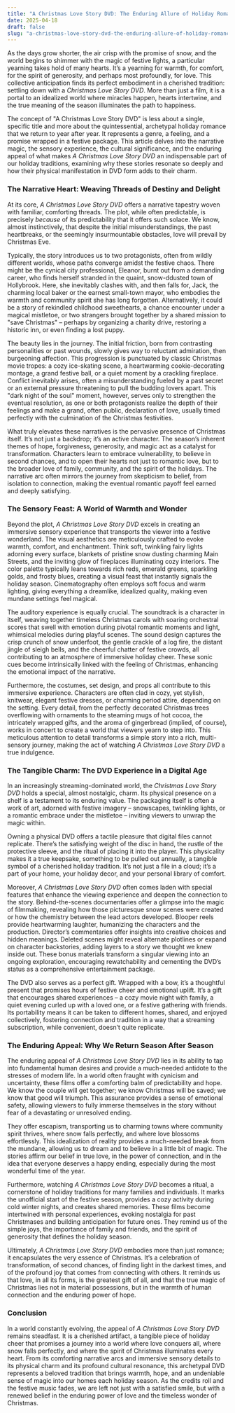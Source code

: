 ```yaml
---
title: "A Christmas Love Story DVD: The Enduring Allure of Holiday Romance"
date: 2025-04-18
draft: false
slug: "a-christmas-love-story-dvd-the-enduring-allure-of-holiday-romance" 
---
```


As the days grow shorter, the air crisp with the promise of snow, and the world begins to shimmer with the magic of festive lights, a particular yearning takes hold of many hearts. It’s a yearning for warmth, for comfort, for the spirit of generosity, and perhaps most profoundly, for love. This collective anticipation finds its perfect embodiment in a cherished tradition: settling down with a *Christmas Love Story DVD*. More than just a film, it is a portal to an idealized world where miracles happen, hearts intertwine, and the true meaning of the season illuminates the path to happiness.

The concept of "A Christmas Love Story DVD" is less about a single, specific title and more about the quintessential, archetypal holiday romance that we return to year after year. It represents a genre, a feeling, and a promise wrapped in a festive package. This article delves into the narrative magic, the sensory experience, the cultural significance, and the enduring appeal of what makes *A Christmas Love Story DVD* an indispensable part of our holiday traditions, examining why these stories resonate so deeply and how their physical manifestation in DVD form adds to their charm.

### The Narrative Heart: Weaving Threads of Destiny and Delight

At its core, *A Christmas Love Story DVD* offers a narrative tapestry woven with familiar, comforting threads. The plot, while often predictable, is precisely *because* of its predictability that it offers such solace. We know, almost instinctively, that despite the initial misunderstandings, the past heartbreaks, or the seemingly insurmountable obstacles, love will prevail by Christmas Eve.

Typically, the story introduces us to two protagonists, often from wildly different worlds, whose paths converge amidst the festive chaos. There might be the cynical city professional, Eleanor, burnt out from a demanding career, who finds herself stranded in the quaint, snow-ddusted town of Hollybrook. Here, she inevitably clashes with, and then falls for, Jack, the charming local baker or the earnest small-town mayor, who embodies the warmth and community spirit she has long forgotten. Alternatively, it could be a story of rekindled childhood sweethearts, a chance encounter under a magical mistletoe, or two strangers brought together by a shared mission to "save Christmas" – perhaps by organizing a charity drive, restoring a historic inn, or even finding a lost puppy.

The beauty lies in the journey. The initial friction, born from contrasting personalities or past wounds, slowly gives way to reluctant admiration, then burgeoning affection. This progression is punctuated by classic Christmas movie tropes: a cozy ice-skating scene, a heartwarming cookie-decorating montage, a grand festive ball, or a quiet moment by a crackling fireplace. Conflict inevitably arises, often a misunderstanding fueled by a past secret or an external pressure threatening to pull the budding lovers apart. This "dark night of the soul" moment, however, serves only to strengthen the eventual resolution, as one or both protagonists realize the depth of their feelings and make a grand, often public, declaration of love, usually timed perfectly with the culmination of the Christmas festivities.

What truly elevates these narratives is the pervasive presence of Christmas itself. It’s not just a backdrop; it’s an active character. The season’s inherent themes of hope, forgiveness, generosity, and magic act as a catalyst for transformation. Characters learn to embrace vulnerability, to believe in second chances, and to open their hearts not just to romantic love, but to the broader love of family, community, and the spirit of the holidays. The narrative arc often mirrors the journey from skepticism to belief, from isolation to connection, making the eventual romantic payoff feel earned and deeply satisfying.

### The Sensory Feast: A World of Warmth and Wonder

Beyond the plot, *A Christmas Love Story DVD* excels in creating an immersive sensory experience that transports the viewer into a festive wonderland. The visual aesthetics are meticulously crafted to evoke warmth, comfort, and enchantment. Think soft, twinkling fairy lights adorning every surface, blankets of pristine snow dusting charming Main Streets, and the inviting glow of fireplaces illuminating cozy interiors. The color palette typically leans towards rich reds, emerald greens, sparkling golds, and frosty blues, creating a visual feast that instantly signals the holiday season. Cinematography often employs soft focus and warm lighting, giving everything a dreamlike, idealized quality, making even mundane settings feel magical.

The auditory experience is equally crucial. The soundtrack is a character in itself, weaving together timeless Christmas carols with soaring orchestral scores that swell with emotion during pivotal romantic moments and light, whimsical melodies during playful scenes. The sound design captures the crisp crunch of snow underfoot, the gentle crackle of a log fire, the distant jingle of sleigh bells, and the cheerful chatter of festive crowds, all contributing to an atmosphere of immersive holiday cheer. These sonic cues become intrinsically linked with the feeling of Christmas, enhancing the emotional impact of the narrative.

Furthermore, the costumes, set design, and props all contribute to this immersive experience. Characters are often clad in cozy, yet stylish, knitwear, elegant festive dresses, or charming period attire, depending on the setting. Every detail, from the perfectly decorated Christmas trees overflowing with ornaments to the steaming mugs of hot cocoa, the intricately wrapped gifts, and the aroma of gingerbread (implied, of course), works in concert to create a world that viewers yearn to step into. This meticulous attention to detail transforms a simple story into a rich, multi-sensory journey, making the act of watching *A Christmas Love Story DVD* a true indulgence.

### The Tangible Charm: The DVD Experience in a Digital Age

In an increasingly streaming-dominated world, the *Christmas Love Story DVD* holds a special, almost nostalgic, charm. Its physical presence on a shelf is a testament to its enduring value. The packaging itself is often a work of art, adorned with festive imagery – snowscapes, twinkling lights, or a romantic embrace under the mistletoe – inviting viewers to unwrap the magic within.

Owning a physical DVD offers a tactile pleasure that digital files cannot replicate. There’s the satisfying weight of the disc in hand, the rustle of the protective sleeve, and the ritual of placing it into the player. This physicality makes it a true keepsake, something to be pulled out annually, a tangible symbol of a cherished holiday tradition. It’s not just a file in a cloud; it’s a part of your home, your holiday decor, and your personal library of comfort.

Moreover, *A Christmas Love Story DVD* often comes laden with special features that enhance the viewing experience and deepen the connection to the story. Behind-the-scenes documentaries offer a glimpse into the magic of filmmaking, revealing how those picturesque snow scenes were created or how the chemistry between the lead actors developed. Blooper reels provide heartwarming laughter, humanizing the characters and the production. Director’s commentaries offer insights into creative choices and hidden meanings. Deleted scenes might reveal alternate plotlines or expand on character backstories, adding layers to a story we thought we knew inside out. These bonus materials transform a singular viewing into an ongoing exploration, encouraging rewatchability and cementing the DVD’s status as a comprehensive entertainment package.

The DVD also serves as a perfect gift. Wrapped with a bow, it’s a thoughtful present that promises hours of festive cheer and emotional uplift. It’s a gift that encourages shared experiences – a cozy movie night with family, a quiet evening curled up with a loved one, or a festive gathering with friends. Its portability means it can be taken to different homes, shared, and enjoyed collectively, fostering connection and tradition in a way that a streaming subscription, while convenient, doesn’t quite replicate.

### The Enduring Appeal: Why We Return Season After Season

The enduring appeal of *A Christmas Love Story DVD* lies in its ability to tap into fundamental human desires and provide a much-needed antidote to the stresses of modern life. In a world often fraught with cynicism and uncertainty, these films offer a comforting balm of predictability and hope. We know the couple will get together; we know Christmas will be saved; we know that good will triumph. This assurance provides a sense of emotional safety, allowing viewers to fully immerse themselves in the story without fear of a devastating or unresolved ending.

They offer escapism, transporting us to charming towns where community spirit thrives, where snow falls perfectly, and where love blossoms effortlessly. This idealization of reality provides a much-needed break from the mundane, allowing us to dream and to believe in a little bit of magic. The stories affirm our belief in true love, in the power of connection, and in the idea that everyone deserves a happy ending, especially during the most wonderful time of the year.

Furthermore, watching *A Christmas Love Story DVD* becomes a ritual, a cornerstone of holiday traditions for many families and individuals. It marks the unofficial start of the festive season, provides a cozy activity during cold winter nights, and creates shared memories. These films become intertwined with personal experiences, evoking nostalgia for past Christmases and building anticipation for future ones. They remind us of the simple joys, the importance of family and friends, and the spirit of generosity that defines the holiday season.

Ultimately, *A Christmas Love Story DVD* embodies more than just romance; it encapsulates the very essence of Christmas. It’s a celebration of transformation, of second chances, of finding light in the darkest times, and of the profound joy that comes from connecting with others. It reminds us that love, in all its forms, is the greatest gift of all, and that the true magic of Christmas lies not in material possessions, but in the warmth of human connection and the enduring power of hope.

### Conclusion

In a world constantly evolving, the appeal of *A Christmas Love Story DVD* remains steadfast. It is a cherished artifact, a tangible piece of holiday cheer that promises a journey into a world where love conquers all, where snow falls perfectly, and where the spirit of Christmas illuminates every heart. From its comforting narrative arcs and immersive sensory details to its physical charm and its profound cultural resonance, this archetypal DVD represents a beloved tradition that brings warmth, hope, and an undeniable sense of magic into our homes each holiday season. As the credits roll and the festive music fades, we are left not just with a satisfied smile, but with a renewed belief in the enduring power of love and the timeless wonder of Christmas.